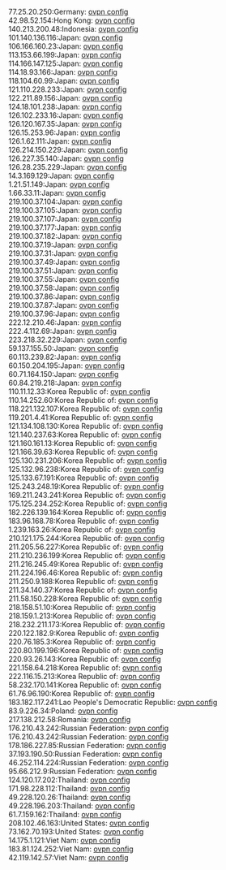 77.25.20.250:Germany: [ovpn config](vpn/77_25_20_250.ovpn)  
42.98.52.154:Hong Kong: [ovpn config](vpn/42_98_52_154.ovpn)  
140.213.200.48:Indonesia: [ovpn config](vpn/140_213_200_48.ovpn)  
101.140.136.116:Japan: [ovpn config](vpn/101_140_136_116.ovpn)  
106.166.160.23:Japan: [ovpn config](vpn/106_166_160_23.ovpn)  
113.153.66.199:Japan: [ovpn config](vpn/113_153_66_199.ovpn)  
114.166.147.125:Japan: [ovpn config](vpn/114_166_147_125.ovpn)  
114.18.93.166:Japan: [ovpn config](vpn/114_18_93_166.ovpn)  
118.104.60.99:Japan: [ovpn config](vpn/118_104_60_99.ovpn)  
121.110.228.233:Japan: [ovpn config](vpn/121_110_228_233.ovpn)  
122.211.89.156:Japan: [ovpn config](vpn/122_211_89_156.ovpn)  
124.18.101.238:Japan: [ovpn config](vpn/124_18_101_238.ovpn)  
126.102.233.16:Japan: [ovpn config](vpn/126_102_233_16.ovpn)  
126.120.167.35:Japan: [ovpn config](vpn/126_120_167_35.ovpn)  
126.15.253.96:Japan: [ovpn config](vpn/126_15_253_96.ovpn)  
126.1.62.111:Japan: [ovpn config](vpn/126_1_62_111.ovpn)  
126.214.150.229:Japan: [ovpn config](vpn/126_214_150_229.ovpn)  
126.227.35.140:Japan: [ovpn config](vpn/126_227_35_140.ovpn)  
126.28.235.229:Japan: [ovpn config](vpn/126_28_235_229.ovpn)  
14.3.169.129:Japan: [ovpn config](vpn/14_3_169_129.ovpn)  
1.21.51.149:Japan: [ovpn config](vpn/1_21_51_149.ovpn)  
1.66.33.11:Japan: [ovpn config](vpn/1_66_33_11.ovpn)  
219.100.37.104:Japan: [ovpn config](vpn/219_100_37_104.ovpn)  
219.100.37.105:Japan: [ovpn config](vpn/219_100_37_105.ovpn)  
219.100.37.107:Japan: [ovpn config](vpn/219_100_37_107.ovpn)  
219.100.37.177:Japan: [ovpn config](vpn/219_100_37_177.ovpn)  
219.100.37.182:Japan: [ovpn config](vpn/219_100_37_182.ovpn)  
219.100.37.19:Japan: [ovpn config](vpn/219_100_37_19.ovpn)  
219.100.37.31:Japan: [ovpn config](vpn/219_100_37_31.ovpn)  
219.100.37.49:Japan: [ovpn config](vpn/219_100_37_49.ovpn)  
219.100.37.51:Japan: [ovpn config](vpn/219_100_37_51.ovpn)  
219.100.37.55:Japan: [ovpn config](vpn/219_100_37_55.ovpn)  
219.100.37.58:Japan: [ovpn config](vpn/219_100_37_58.ovpn)  
219.100.37.86:Japan: [ovpn config](vpn/219_100_37_86.ovpn)  
219.100.37.87:Japan: [ovpn config](vpn/219_100_37_87.ovpn)  
219.100.37.96:Japan: [ovpn config](vpn/219_100_37_96.ovpn)  
222.12.210.46:Japan: [ovpn config](vpn/222_12_210_46.ovpn)  
222.4.112.69:Japan: [ovpn config](vpn/222_4_112_69.ovpn)  
223.218.32.229:Japan: [ovpn config](vpn/223_218_32_229.ovpn)  
59.137.155.50:Japan: [ovpn config](vpn/59_137_155_50.ovpn)  
60.113.239.82:Japan: [ovpn config](vpn/60_113_239_82.ovpn)  
60.150.204.195:Japan: [ovpn config](vpn/60_150_204_195.ovpn)  
60.71.164.150:Japan: [ovpn config](vpn/60_71_164_150.ovpn)  
60.84.219.218:Japan: [ovpn config](vpn/60_84_219_218.ovpn)  
110.11.12.33:Korea Republic of: [ovpn config](vpn/110_11_12_33.ovpn)  
110.14.252.60:Korea Republic of: [ovpn config](vpn/110_14_252_60.ovpn)  
118.221.132.107:Korea Republic of: [ovpn config](vpn/118_221_132_107.ovpn)  
119.201.4.41:Korea Republic of: [ovpn config](vpn/119_201_4_41.ovpn)  
121.134.108.130:Korea Republic of: [ovpn config](vpn/121_134_108_130.ovpn)  
121.140.237.63:Korea Republic of: [ovpn config](vpn/121_140_237_63.ovpn)  
121.160.161.13:Korea Republic of: [ovpn config](vpn/121_160_161_13.ovpn)  
121.166.39.63:Korea Republic of: [ovpn config](vpn/121_166_39_63.ovpn)  
125.130.231.206:Korea Republic of: [ovpn config](vpn/125_130_231_206.ovpn)  
125.132.96.238:Korea Republic of: [ovpn config](vpn/125_132_96_238.ovpn)  
125.133.67.191:Korea Republic of: [ovpn config](vpn/125_133_67_191.ovpn)  
125.243.248.19:Korea Republic of: [ovpn config](vpn/125_243_248_19.ovpn)  
169.211.243.241:Korea Republic of: [ovpn config](vpn/169_211_243_241.ovpn)  
175.125.234.252:Korea Republic of: [ovpn config](vpn/175_125_234_252.ovpn)  
182.226.139.164:Korea Republic of: [ovpn config](vpn/182_226_139_164.ovpn)  
183.96.168.78:Korea Republic of: [ovpn config](vpn/183_96_168_78.ovpn)  
1.239.163.26:Korea Republic of: [ovpn config](vpn/1_239_163_26.ovpn)  
210.121.175.244:Korea Republic of: [ovpn config](vpn/210_121_175_244.ovpn)  
211.205.56.227:Korea Republic of: [ovpn config](vpn/211_205_56_227.ovpn)  
211.210.236.199:Korea Republic of: [ovpn config](vpn/211_210_236_199.ovpn)  
211.216.245.49:Korea Republic of: [ovpn config](vpn/211_216_245_49.ovpn)  
211.224.196.46:Korea Republic of: [ovpn config](vpn/211_224_196_46.ovpn)  
211.250.9.188:Korea Republic of: [ovpn config](vpn/211_250_9_188.ovpn)  
211.34.140.37:Korea Republic of: [ovpn config](vpn/211_34_140_37.ovpn)  
211.58.150.228:Korea Republic of: [ovpn config](vpn/211_58_150_228.ovpn)  
218.158.51.10:Korea Republic of: [ovpn config](vpn/218_158_51_10.ovpn)  
218.159.1.213:Korea Republic of: [ovpn config](vpn/218_159_1_213.ovpn)  
218.232.211.173:Korea Republic of: [ovpn config](vpn/218_232_211_173.ovpn)  
220.122.182.9:Korea Republic of: [ovpn config](vpn/220_122_182_9.ovpn)  
220.76.185.3:Korea Republic of: [ovpn config](vpn/220_76_185_3.ovpn)  
220.80.199.196:Korea Republic of: [ovpn config](vpn/220_80_199_196.ovpn)  
220.93.26.143:Korea Republic of: [ovpn config](vpn/220_93_26_143.ovpn)  
221.158.64.218:Korea Republic of: [ovpn config](vpn/221_158_64_218.ovpn)  
222.116.15.213:Korea Republic of: [ovpn config](vpn/222_116_15_213.ovpn)  
58.232.170.141:Korea Republic of: [ovpn config](vpn/58_232_170_141.ovpn)  
61.76.96.190:Korea Republic of: [ovpn config](vpn/61_76_96_190.ovpn)  
183.182.117.241:Lao People's Democratic Republic: [ovpn config](vpn/183_182_117_241.ovpn)  
83.9.226.34:Poland: [ovpn config](vpn/83_9_226_34.ovpn)  
217.138.212.58:Romania: [ovpn config](vpn/217_138_212_58.ovpn)  
176.210.43.242:Russian Federation: [ovpn config](vpn/176_210_43_242.ovpn)  
176.210.43.242:Russian Federation: [ovpn config](vpn/176_210_43_242.ovpn)  
178.186.227.85:Russian Federation: [ovpn config](vpn/178_186_227_85.ovpn)  
37.193.190.50:Russian Federation: [ovpn config](vpn/37_193_190_50.ovpn)  
46.252.114.224:Russian Federation: [ovpn config](vpn/46_252_114_224.ovpn)  
95.66.212.9:Russian Federation: [ovpn config](vpn/95_66_212_9.ovpn)  
124.120.17.202:Thailand: [ovpn config](vpn/124_120_17_202.ovpn)  
171.98.228.112:Thailand: [ovpn config](vpn/171_98_228_112.ovpn)  
49.228.120.26:Thailand: [ovpn config](vpn/49_228_120_26.ovpn)  
49.228.196.203:Thailand: [ovpn config](vpn/49_228_196_203.ovpn)  
61.7.159.162:Thailand: [ovpn config](vpn/61_7_159_162.ovpn)  
208.102.46.163:United States: [ovpn config](vpn/208_102_46_163.ovpn)  
73.162.70.193:United States: [ovpn config](vpn/73_162_70_193.ovpn)  
14.175.1.121:Viet Nam: [ovpn config](vpn/14_175_1_121.ovpn)  
183.81.124.252:Viet Nam: [ovpn config](vpn/183_81_124_252.ovpn)  
42.119.142.57:Viet Nam: [ovpn config](vpn/42_119_142_57.ovpn)  

